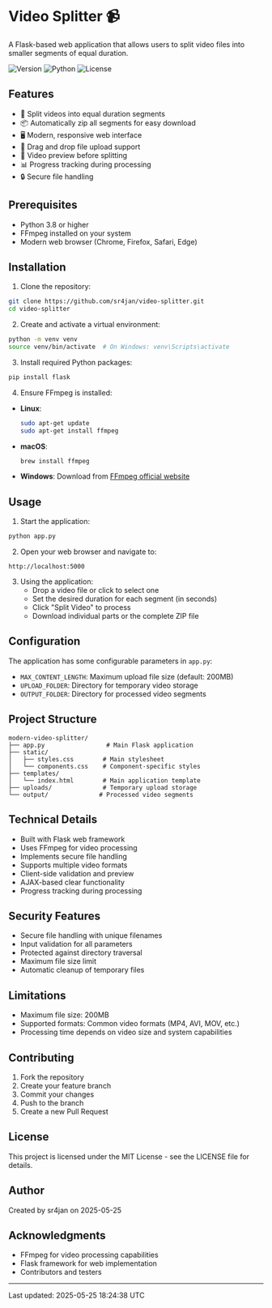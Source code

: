 # Video Splitter 📹

A Flask-based web application that allows users to split video files into smaller segments of equal duration.

![Version](https://img.shields.io/badge/version-1.0.0-blue)
![Python](https://img.shields.io/badge/python-3.8%2B-blue)
![License](https://img.shields.io/badge/license-MIT-green)

## Features

- 🎥 Split videos into equal duration segments
- 📦 Automatically zip all segments for easy download
- 🖥️ Modern, responsive web interface
- 🔄 Drag and drop file upload support
- 👀 Video preview before splitting
- 📊 Progress tracking during processing
- 🔒 Secure file handling

## Prerequisites

- Python 3.8 or higher
- FFmpeg installed on your system
- Modern web browser (Chrome, Firefox, Safari, Edge)

## Installation

1. Clone the repository:
```bash
git clone https://github.com/sr4jan/video-splitter.git
cd video-splitter
```

2. Create and activate a virtual environment:
```bash
python -m venv venv
source venv/bin/activate  # On Windows: venv\Scripts\activate
```

3. Install required Python packages:
```bash
pip install flask
```

4. Ensure FFmpeg is installed:
- **Linux**:
  ```bash
  sudo apt-get update
  sudo apt-get install ffmpeg
  ```
- **macOS**:
  ```bash
  brew install ffmpeg
  ```
- **Windows**:
  Download from [FFmpeg official website](https://ffmpeg.org/download.html)

## Usage

1. Start the application:
```bash
python app.py
```

2. Open your web browser and navigate to:
```
http://localhost:5000
```

3. Using the application:
   - Drop a video file or click to select one
   - Set the desired duration for each segment (in seconds)
   - Click "Split Video" to process
   - Download individual parts or the complete ZIP file

## Configuration

The application has some configurable parameters in `app.py`:

- `MAX_CONTENT_LENGTH`: Maximum upload file size (default: 200MB)
- `UPLOAD_FOLDER`: Directory for temporary video storage
- `OUTPUT_FOLDER`: Directory for processed video segments

## Project Structure

```
modern-video-splitter/
├── app.py                 # Main Flask application
├── static/
│   ├── styles.css        # Main stylesheet
│   └── components.css    # Component-specific styles
├── templates/
│   └── index.html        # Main application template
├── uploads/              # Temporary upload storage
└── output/              # Processed video segments
```

## Technical Details

- Built with Flask web framework
- Uses FFmpeg for video processing
- Implements secure file handling
- Supports multiple video formats
- Client-side validation and preview
- AJAX-based clear functionality
- Progress tracking during processing

## Security Features

- Secure file handling with unique filenames
- Input validation for all parameters
- Protected against directory traversal
- Maximum file size limit
- Automatic cleanup of temporary files

## Limitations

- Maximum file size: 200MB
- Supported formats: Common video formats (MP4, AVI, MOV, etc.)
- Processing time depends on video size and system capabilities

## Contributing

1. Fork the repository
2. Create your feature branch
3. Commit your changes
4. Push to the branch
5. Create a new Pull Request

## License

This project is licensed under the MIT License - see the LICENSE file for details.

## Author

Created by sr4jan on 2025-05-25

## Acknowledgments

- FFmpeg for video processing capabilities
- Flask framework for web implementation
- Contributors and testers

---
Last updated: 2025-05-25 18:24:38 UTC